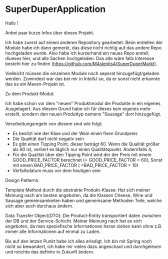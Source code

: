 # SuperDuperApplication

Hallo !

Anbei paar kurze Infos über dieses Projekt.

Ich habe zuerst auf einem anderen Repository gearbeitet. Beim erstellen der Module habe ich dann gemerkt, das diese nicht richtig auf das andere Repo hochgeladen wurde.
Also habe ich kurzerhand ein neues Repo erstell, diueses hier, und alle Sachen hochgeladen. 
Das alte wäre falls Interesse besteht hier zu finden (https://github.com/M4slenits4/SuperDuperMarkt).

Vielleicht müssen die einzelnen Module noch seperat hinzugefügt/geladen werden.
Zumindest war das bei mir in IntelliJ so, da er sonst nicht erkannte das es ein Maven-Projekt ist.


Zu dem Produkt-Modul:

Ich habe schon vor dem "neuen" Produktmodul die Produkte in ein eigenes Ausgelagert.
Aus diesem Grund habe ich für dieses kein eigenes mehr erstellt, sondern den neuen Produttyp namens "Sausage" dort hinzugefügt.

Verarbeitungsregeln von diesem sind wie folgt:
- Es besitzt wie der Käse und der Wein einen fixen Grundpreis
- Die Qualität darf nicht negativ sein
- Es gibt einen Tipping Point, dieser beträgt 60. Wenn die Qualität größer als 60 ist, verliert es täglich nur einen Qualitätspunkt. Andernfalls 4;
- Für die Qualität über den Tipping Point wird der der Preis mit einem GOOD_PRICE_FACTOR berechnet (= GOOD_PRICE_FACTOR = 60), Sonst mit einem BAD_PRICE_FACTOR ( =BAD_PRICE_FACTOR = 10)
- Verfallsdatum muss vor dem heutigen sein


Design Patterns:

Template Method durch die abstrakte Produkt-Klasse: 
Hat sich meiner Meinung nach am besten angeboten, da die Klassen Cheese, Wine und Sausage gemeinsamkeiten haben und gemeinsame Methoden Teile, welche sich aber auch durchaus ändern.

Data Transfer Object(DTO):
Die Product-Entity transportiert daten zwischen der DB und der Service-Schicht. Meiner Meinung nach hat es sich angeboten, da man speziefische Informationen heran ziehen kann ohne z.B. immer alle Informationen auf einmal zu Laden.


Bis auf den letzen Punkt habe ich alles erledigt. 
Ich bin mit Spring noch nicht so bewandert, ich habe mir vieles dazu angeschaut und durchgelesen und möchte das definitv in Zukunft ändern.






  





























